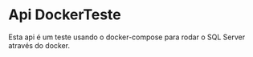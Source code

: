 # Api DockerTeste

Esta api é um teste usando o docker-compose para rodar o SQL Server através do docker.
